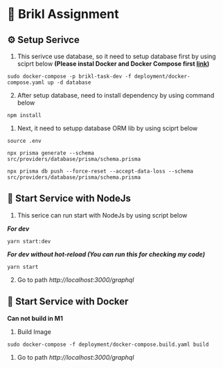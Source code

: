 # 👻 Brikl Assignment

## ⚙️ Setup Serivce
1. This serivce use database, so it need to setup database first by using sciprt below **(Please instal Docker and Docker Compose first [link](https://docs.docker.com/engine/install/))**
```
sudo docker-compose -p brikl-task-dev -f deployment/docker-compose.yaml up -d database
```
2. After setup database, need to install dependency by using command below
```
npm install
```
1. Next, it need to setupp database ORM lib by using sciprt below
```
source .env

npx prisma generate --schema src/providers/database/prisma/schema.prisma

npx prisma db push --force-reset --accept-data-loss --schema src/providers/database/prisma/schema.prisma
```

## 🚀 Start Service with NodeJs
1. This serice can run start with NodeJs by using script below
   
***For dev***
```
yarn start:dev
```
***For dev without hot-reload (You can run this for checking my code)***
```
yarn start
```
2. Go to path *http://localhost:3000/graphql*

## 🐳 Start Service with Docker
**Can not build in M1**
1. Build Image
```
sudo docker-compose -f deployment/docker-compose.build.yaml build
```
1. Go to path *http://localhost:3000/graphql*